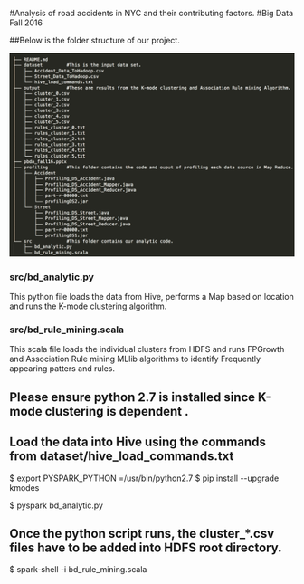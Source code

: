 #Analysis of road accidents in NYC and their contributing factors.
#Big Data Fall 2016


##Below is the folder structure of our project.

![Alt text](tree.png?raw=true "Tree")

### src/bd_analytic.py 
This python file loads the data from Hive, performs a Map based on location and runs the K-mode clustering algorithm.
### src/bd_rule_mining.scala 
This scala file loads the individual clusters from HDFS and runs FPGrowth and Association Rule mining MLlib algorithms to identify Frequently appearing patters and rules.


##	Please ensure python 2.7 is installed since K-mode clustering is dependent .

##	Load the data into Hive using the commands from dataset/hive_load_commands.txt 

$	export PYSPARK_PYTHON =/usr/bin/python2.7
$	pip install --upgrade kmodes

$	pyspark bd_analytic.py

## 	Once the python script runs, the cluster_*.csv files have to be added into HDFS root directory.
$	spark-shell -i bd_rule_mining.scala
